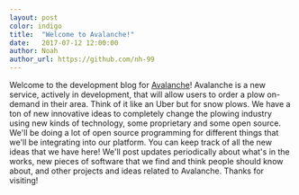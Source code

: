 ```yaml
---
layout: post
color: indigo
title:  "Welcome to Avalanche!"
date:   2017-07-12 12:00:00
author: Noah
author_url: https://github.com/nh-99
---
```


<p>Welcome to the development blog for <a href="https://avalancheoncall.com">Avalanche</a>! Avalanche is a new service, actively in development, that will allow users to order a plow on-demand in their area. Think of it like an Uber but for snow plows. We have a ton of new innovative ideas to completely change the plowing industry using new kinds of technology, some proprietary and some open source. We'll be doing a lot of open source programming for different things that we'll be integrating into our platform. You can keep track of all the new ideas that we have here! We'll post updates periodically about what's in the works, new pieces of software that we find and think people should know about, and other projects and ideas related to Avalanche. Thanks for visiting!</p>
